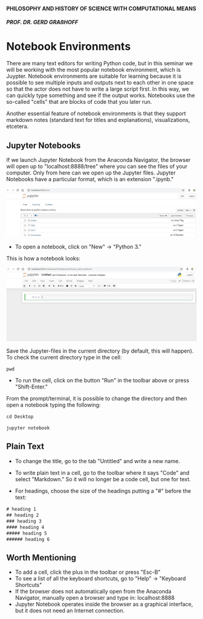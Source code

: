 #### PHILOSOPHY AND HISTORY OF SCIENCE WITH COMPUTATIONAL MEANS

##### PROF. DR. GERD GRAßHOFF 



# Notebook Environments 

There are many text editors for writing Python code, but in this seminar we will be working with the most popular notebook environment, which is Juypter. Notebook environments are suitable for learning because it is possible to see multiple inputs and outputs next to each other in one space so that the actor does not have to write a large script first. In this way, we can quickly type something and see if the output works. Notebooks use the so-called "cells" that are blocks of code that you later run.

Another essential feature of notebook environments is that they support markdown notes (standard text for titles and explanations), visualizations, etcetera.



## Jupyter Notebooks

If we launch Jupyter Notebook from the Anaconda Navigator, the browser will open up to "localhost:8888/tree" where you can see the files of your computer. Only from here can we open up the Jupyter files. Jupyter Notebooks have a particular format, which is an extension ".ipynb." 

![](assets/homejupy.png)

- To open a notebook, click on "New" &rightarrow; "Python 3."

This is how a notebook looks:

![](assets/newnb.png)

Save the Jupyter-files in the current directory (by default, this will happen). To check the current directory type in the cell:

```
pwd
```

- To run the cell, click on the button "Run" in the toolbar above or press "Shift-Enter."

From the prompt/terminal, it is possible to change the directory and then open a notebook typing the following:

```
cd Desktop
```

```
jupyter notebook
```



## Plain Text

- To change the title, go to the tab "Untitled" and write a new name.

- To write plain text in a cell, go to the toolbar where it says "Code" and select "Markdown." So it will no longer be a code cell, but one for text.
- For headings, choose the size of the headings putting a "#" before the text:

```
# heading 1
## heading 2
### heading 3
#### heading 4
##### heading 5
###### heading 6
```



## Worth Mentioning

- To add a cell, click the plus in the toolbar or press "Esc-B"
- To see a list of all the keyboard shortcuts, go to "Help" &rightarrow; "Keyboard Shortcuts"
- If the browser does not automatically open from the Anaconda Navigator, manually open a browser and type in: localhost:8888
- Jupyter Notebook operates inside the browser as a graphical interface, but it does not need an Internet connection. 

